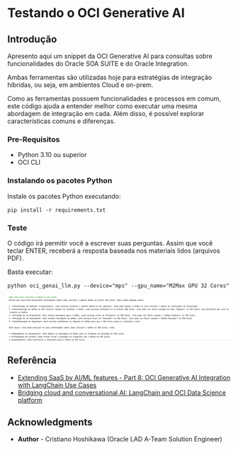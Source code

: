 # Testando o OCI Generative AI

## Introdução

Apresento aqui um snippet da OCI Generative AI para consultas sobre funcionalidades do Oracle SOA SUITE e do Oracle Integration.

Ambas ferramentas são utilizadas hoje para estratégias de integração híbridas, ou seja, em ambientes Cloud e on-prem.

Como as ferramentas possuem funcionalidades e processos em comum, este código ajuda a entender melhor como executar uma mesma abordagem de integração em cada. Além disso, é possível explorar características comuns e diferenças.

### Pre-Requisitos

- Python 3.10 ou superior
- OCI CLI

### Instalando os pacotes Python

Instale os pacotes Python executando:

    pip install -r requirements.txt

### Teste

O código irá permitir você a escrever suas perguntas. Assim que você teclar ENTER, receberá a resposta baseada nos materiais lidos (arquivos PDF).

Basta executar:

    python oci_genai_llm.py --device="mps" --gpu_name="M2Max GPU 32 Cores"

![img.png](images/img.png)

## Referência

- [Extending SaaS by AI/ML features - Part 8: OCI Generative AI Integration with LangChain Use Cases](https://www.ateam-oracle.com/post/oci-generative-ai-integration-with-langchain-usecases)
- [Bridging cloud and conversational AI: LangChain and OCI Data Science platform](https://blogs.oracle.com/ai-and-datascience/post/cloud-conversational-ai-langchain-oci-data-science)

## Acknowledgments

- **Author** - Cristiano Hoshikawa (Oracle LAD A-Team Solution Engineer)